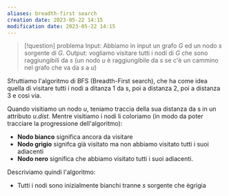 ```yaml
---
aliases: breadth-first search
creation date: 2023-05-22 14:15
modification date: 2023-05-22 14:15
---
```


>[!question] problema
>Input: Abbiamo in input un grafo $G$ ed un nodo $s$ sorgente di $G$.
>Output: vogliamo visitare tutti i nodi di $G$ che sono raggiungibili da $s$ (un nodo $u$ è raggiungibile da $s$ se c'è un cammino nel grafo che va da $s$ a $u$)


Sfruttiamo l'algoritmo di BFS (Breadth-First search), che ha come idea quella di visitare tutti i nodi a ditanza 1 da s, poi a distanza 2, poi a distanza 3 e cosi via.

Quando visitiamo un nodo $u$, teniamo traccia della sua distanza da s in un attributo $u$.*dist*. Mentre visitiamo i nodi li coloriamo (in modo da poter tracciare la progressione dell'algoritmo):
- **Nodo bianco** significa ancora da visitare
- **Nodo grigio** signifca già visitato ma non abbiamo visitato tutti i suoi adiacenti
- **Nodo nero** significa che abbiamo visitato tutti i suoi adiacenti.

Descriviamo quindi l'algoritmo:
- Tutti i nodi sono inizialmente bianchi tranne $s$ sorgente che ègrigia
